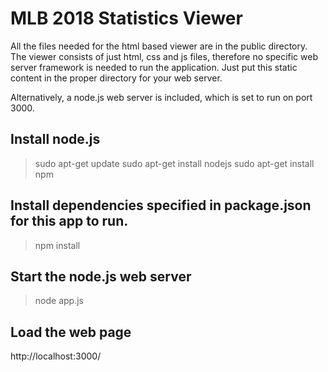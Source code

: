 # MLB 2018 Statistics Viewer
All the files needed for the html based viewer are in the public directory.
The viewer consists of just html, css and js files, therefore no specific
web server framework is needed to run the application. Just put this static
content in the proper directory for your web server.

Alternatively, a node.js web server is included, which is set to run on port 3000.

## Install node.js
> sudo apt-get update
> sudo apt-get install nodejs
> sudo apt-get install npm

## Install dependencies specified in package.json for this app to run.
> npm install

## Start the node.js web server
> node app.js

## Load the web page
http://localhost:3000/